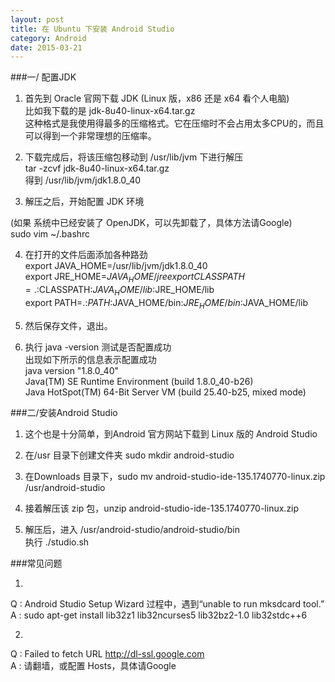 ```yaml
---
layout: post
title: 在 Ubuntu 下安装 Android Studio 
category: Android
date: 2015-03-21
---   
```


###一/ 配置JDK   


1. 首先到 Oracle 官网下载 JDK (Linux 版，x86 还是 x64 看个人电脑)   
比如我下载的是 jdk-8u40-linux-x64.tar.gz    
这种格式是我使用得最多的压缩格式。它在压缩时不会占用太多CPU的，而且可以得到一个非常理想的压缩率。   

2. 下载完成后，将该压缩包移动到 /usr/lib/jvm 下进行解压   
tar -zcvf jdk-8u40-linux-x64.tar.gz   
得到 /usr/lib/jvm/jdk1.8.0_40   

3. 解压之后，开始配置 JDK 环境   
<!-- more -->   
(如果 系统中已经安装了 OpenJDK，可以先卸载了，具体方法请Google)   
sudo vim ~/.bashrc   

4. 在打开的文件后面添加各种路劲   
export JAVA_HOME=/usr/lib/jvm/jdk1.8.0_40   
export JRE_HOME=$JAVA_HOME/jre   
export CLASSPATH=.:$CLASSPATH:$JAVA_HOME/lib:$JRE_HOME/lib   
export PATH=.:$PATH:$JAVA_HOME/bin:$JRE_HOME/bin:$JAVA_HOME/lib   

5. 然后保存文件，退出。      

6. 执行 java -version 测试是否配置成功   
出现如下所示的信息表示配置成功   
java version "1.8.0_40"   
Java(TM) SE Runtime Environment (build 1.8.0_40-b26)   
Java HotSpot(TM) 64-Bit Server VM (build 25.40-b25, mixed mode)   

###二/安装Android Studio   

1. 这个也是十分简单，到Android 官方网站下载到 Linux 版的 Android Studio   

2. 在/usr 目录下创建文件夹 sudo mkdir android-studio   
3. 在Downloads 目录下，sudo mv android-studio-ide-135.1740770-linux.zip /usr/android-studio   
4. 接着解压该 zip 包，unzip android-studio-ide-135.1740770-linux.zip   
5. 解压后，进入 /usr/android-studio/android-studio/bin   
执行 ./studio.sh

###常见问题   

1.    
Q : Android Studio Setup Wizard 过程中，遇到“unable to run mksdcard tool.”   
A : sudo apt-get install lib32z1 lib32ncurses5 lib32bz2-1.0 lib32stdc++6   

2. 
Q : Failed to fetch URL http://dl-ssl.google.com   
A : 请翻墙，或配置 Hosts，具体请Google   


